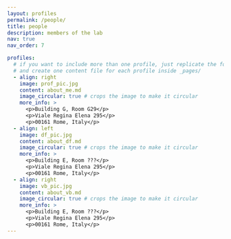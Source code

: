 ```yaml
---
layout: profiles
permalink: /people/
title: people
description: members of the lab
nav: true
nav_order: 7

profiles:
  # if you want to include more than one profile, just replicate the following block
  # and create one content file for each profile inside _pages/
  - align: right
    image: prof_pic.jpg
    content: about_me.md
    image_circular: true # crops the image to make it circular
    more_info: >
      <p>Building G, Room G29</p>
      <p>Viale Regina Elena 295</p>
      <p>00161 Rome, Italy</p>
  - align: left
    image: df_pic.jpg
    content: about_df.md
    image_circular: true # crops the image to make it circular
    more_info: >
      <p>Building E, Room ???</p>
      <p>Viale Regina Elena 295</p>
      <p>00161 Rome, Italy</p>
  - align: right
    image: vb_pic.jpg
    content: about_vb.md
    image_circular: true # crops the image to make it circular
    more_info: >
      <p>Building E, Room ???</p>
      <p>Viale Regina Elena 295</p>
      <p>00161 Rome, Italy</p>
---
```

